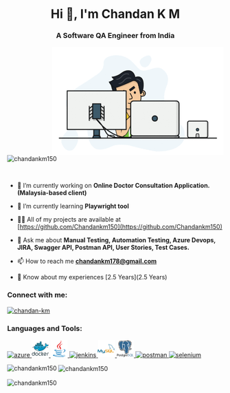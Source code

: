 <h1 align="center">Hi 👋, I'm Chandan K M</h1>
<h3 align="center">A Software QA Engineer from India</h3>
<img align="right" alt="coding" width="400" src="https://raw.githubusercontent.com/tarunrajput/tarunrajput/main/profile.gif">

<p align="left"> <img src="https://komarev.com/ghpvc/?username=chandankm150&label=Profile%20views&color=0e75b6&style=flat" alt="chandankm150" /> </p>

<p align="left"> <a href="https://twitter.com/" target="blank"><img src="https://img.shields.io/twitter/follow/?logo=twitter&style=for-the-badge" alt="" /></a> </p>

- 🔭 I’m currently working on **Online Doctor Consultation Application. (Malaysia-based client)**

- 🌱 I’m currently learning **Playwright tool**

- 👨‍💻 All of my projects are available at [https://github.com/Chandankm150](https://github.com/Chandankm150)

- 💬 Ask me about **Manual Testing, Automation Testing, Azure Devops, JIRA, Swagger API, Postman API, User Stories, Test Cases.**

- 📫 How to reach me **chandankm178@gmail.com**

- 📄 Know about my experiences [2.5 Years](2.5 Years)

<h3 align="left">Connect with me:</h3>
<p align="left">
<a href="https://linkedin.com/in/chandan-km" target="blank"><img align="center" src="https://raw.githubusercontent.com/rahuldkjain/github-profile-readme-generator/master/src/images/icons/Social/linked-in-alt.svg" alt="chandan-km" height="30" width="40" /></a>
</p>

<h3 align="left">Languages and Tools:</h3>
<p align="left"> <a href="https://azure.microsoft.com/en-in/" target="_blank" rel="noreferrer"> <img src="https://www.vectorlogo.zone/logos/microsoft_azure/microsoft_azure-icon.svg" alt="azure" width="40" height="40"/> </a> <a href="https://www.docker.com/" target="_blank" rel="noreferrer"> <img src="https://raw.githubusercontent.com/devicons/devicon/master/icons/docker/docker-original-wordmark.svg" alt="docker" width="40" height="40"/> </a> <a href="https://www.java.com" target="_blank" rel="noreferrer"> <img src="https://raw.githubusercontent.com/devicons/devicon/master/icons/java/java-original.svg" alt="java" width="40" height="40"/> </a> <a href="https://www.jenkins.io" target="_blank" rel="noreferrer"> <img src="https://www.vectorlogo.zone/logos/jenkins/jenkins-icon.svg" alt="jenkins" width="40" height="40"/> </a> <a href="https://www.mysql.com/" target="_blank" rel="noreferrer"> <img src="https://raw.githubusercontent.com/devicons/devicon/master/icons/mysql/mysql-original-wordmark.svg" alt="mysql" width="40" height="40"/> </a> <a href="https://www.postgresql.org" target="_blank" rel="noreferrer"> <img src="https://raw.githubusercontent.com/devicons/devicon/master/icons/postgresql/postgresql-original-wordmark.svg" alt="postgresql" width="40" height="40"/> </a> <a href="https://postman.com" target="_blank" rel="noreferrer"> <img src="https://www.vectorlogo.zone/logos/getpostman/getpostman-icon.svg" alt="postman" width="40" height="40"/> </a> <a href="https://www.selenium.dev" target="_blank" rel="noreferrer"> <img src="https://raw.githubusercontent.com/detain/svg-logos/780f25886640cef088af994181646db2f6b1a3f8/svg/selenium-logo.svg" alt="selenium" width="40" height="40"/> </a> </p>

<p><img align="left" src="https://github-readme-stats.vercel.app/api/top-langs?username=chandankm150&show_icons=true&locale=en&layout=compact" alt="chandankm150" /></p>

<p>&nbsp;<img align="center" src="https://github-readme-stats.vercel.app/api?username=chandankm150&show_icons=true&locale=en" alt="chandankm150" /></p>

<p><img align="center" src="https://github-readme-streak-stats.herokuapp.com/?user=chandankm150&" alt="chandankm150" /></p>
